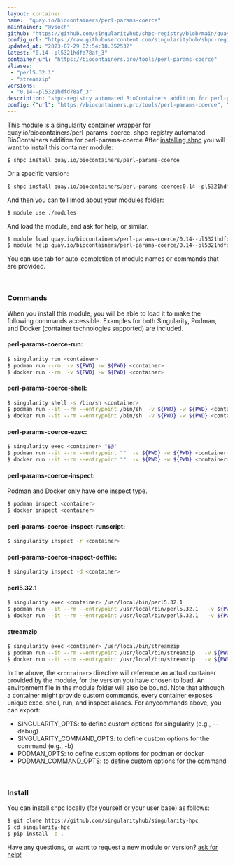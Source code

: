 ```yaml
---
layout: container
name:  "quay.io/biocontainers/perl-params-coerce"
maintainer: "@vsoch"
github: "https://github.com/singularityhub/shpc-registry/blob/main/quay.io/biocontainers/perl-params-coerce/container.yaml"
config_url: "https://raw.githubusercontent.com/singularityhub/shpc-registry/main/quay.io/biocontainers/perl-params-coerce/container.yaml"
updated_at: "2023-07-29 02:54:18.352532"
latest: "0.14--pl5321hdfd78af_3"
container_url: "https://biocontainers.pro/tools/perl-params-coerce"
aliases:
 - "perl5.32.1"
 - "streamzip"
versions:
 - "0.14--pl5321hdfd78af_3"
description: "shpc-registry automated BioContainers addition for perl-params-coerce"
config: {"url": "https://biocontainers.pro/tools/perl-params-coerce", "maintainer": "@vsoch", "description": "shpc-registry automated BioContainers addition for perl-params-coerce", "latest": {"0.14--pl5321hdfd78af_3": "sha256:ad627b72568718645bf952b1905b431e4935dba12e0bbf03251768f5d561d4ee"}, "tags": {"0.14--pl5321hdfd78af_3": "sha256:ad627b72568718645bf952b1905b431e4935dba12e0bbf03251768f5d561d4ee"}, "docker": "quay.io/biocontainers/perl-params-coerce", "aliases": {"perl5.32.1": "/usr/local/bin/perl5.32.1", "streamzip": "/usr/local/bin/streamzip"}}
---
```


This module is a singularity container wrapper for quay.io/biocontainers/perl-params-coerce.
shpc-registry automated BioContainers addition for perl-params-coerce
After [installing shpc](#install) you will want to install this container module:


```bash
$ shpc install quay.io/biocontainers/perl-params-coerce
```

Or a specific version:

```bash
$ shpc install quay.io/biocontainers/perl-params-coerce:0.14--pl5321hdfd78af_3
```

And then you can tell lmod about your modules folder:

```bash
$ module use ./modules
```

And load the module, and ask for help, or similar.

```bash
$ module load quay.io/biocontainers/perl-params-coerce/0.14--pl5321hdfd78af_3
$ module help quay.io/biocontainers/perl-params-coerce/0.14--pl5321hdfd78af_3
```

You can use tab for auto-completion of module names or commands that are provided.

<br>

### Commands

When you install this module, you will be able to load it to make the following commands accessible.
Examples for both Singularity, Podman, and Docker (container technologies supported) are included.

#### perl-params-coerce-run:

```bash
$ singularity run <container>
$ podman run --rm  -v ${PWD} -w ${PWD} <container>
$ docker run --rm  -v ${PWD} -w ${PWD} <container>
```

#### perl-params-coerce-shell:

```bash
$ singularity shell -s /bin/sh <container>
$ podman run --it --rm --entrypoint /bin/sh  -v ${PWD} -w ${PWD} <container>
$ docker run --it --rm --entrypoint /bin/sh  -v ${PWD} -w ${PWD} <container>
```

#### perl-params-coerce-exec:

```bash
$ singularity exec <container> "$@"
$ podman run --it --rm --entrypoint ""  -v ${PWD} -w ${PWD} <container> "$@"
$ docker run --it --rm --entrypoint ""  -v ${PWD} -w ${PWD} <container> "$@"
```

#### perl-params-coerce-inspect:

Podman and Docker only have one inspect type.

```bash
$ podman inspect <container>
$ docker inspect <container>
```

#### perl-params-coerce-inspect-runscript:

```bash
$ singularity inspect -r <container>
```

#### perl-params-coerce-inspect-deffile:

```bash
$ singularity inspect -d <container>
```


#### perl5.32.1

```bash
$ singularity exec <container> /usr/local/bin/perl5.32.1
$ podman run --it --rm --entrypoint /usr/local/bin/perl5.32.1   -v ${PWD} -w ${PWD} <container> -c " $@"
$ docker run --it --rm --entrypoint /usr/local/bin/perl5.32.1   -v ${PWD} -w ${PWD} <container> -c " $@"
```


#### streamzip

```bash
$ singularity exec <container> /usr/local/bin/streamzip
$ podman run --it --rm --entrypoint /usr/local/bin/streamzip   -v ${PWD} -w ${PWD} <container> -c " $@"
$ docker run --it --rm --entrypoint /usr/local/bin/streamzip   -v ${PWD} -w ${PWD} <container> -c " $@"
```



In the above, the `<container>` directive will reference an actual container provided
by the module, for the version you have chosen to load. An environment file in the
module folder will also be bound. Note that although a container
might provide custom commands, every container exposes unique exec, shell, run, and
inspect aliases. For anycommands above, you can export:

 - SINGULARITY_OPTS: to define custom options for singularity (e.g., --debug)
 - SINGULARITY_COMMAND_OPTS: to define custom options for the command (e.g., -b)
 - PODMAN_OPTS: to define custom options for podman or docker
 - PODMAN_COMMAND_OPTS: to define custom options for the command

<br>

### Install

You can install shpc locally (for yourself or your user base) as follows:

```bash
$ git clone https://github.com/singularityhub/singularity-hpc
$ cd singularity-hpc
$ pip install -e .
```

Have any questions, or want to request a new module or version? [ask for help!](https://github.com/singularityhub/singularity-hpc/issues)